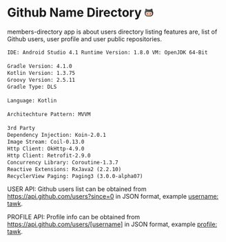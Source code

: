 # Github Name Directory   ![alt text](https://github.com/johnjake/members-directory/blob/master/app/src/main/res/drawable/ic_github_logo.png)

members-directory app is about users directory listing features are, list of Github users, user profile and user public repositories.

    IDE: Android Studio 4.1 Runtime Version: 1.8.0 VM: OpenJDK 64-Bit

    Gradle Version: 4.1.0
    Kotlin Version: 1.3.75
    Groovy Version: 2.5.11
    Gradle Type: DLS

    Language: Kotlin

    Architechture Pattern: MVVM
    
    3rd Party
    Dependency Injection: Koin-2.0.1
    Image Stream: Coil-0.13.0
    Http Client: OkHttp-4.9.0
    Http Client: Retrofit-2.9.0
    Concurrency Library: Coroutine-1.3.7
    Reactive Extensions: RxJava2 (2.2.10)
    RecyclerView Paging: Paging3 (3.0.0-alpha07)

USER API: Github users list can be obtained from https://api.github.com/users?since=0  in JSON format, example [username: tawk](https://api.github.com/users?since=9743939).

PROFILE API: Profile info can be obtained from https://api.github.com/users/[username] in JSON format, example [profile: tawk](https://api.github.com/users/tawk).



